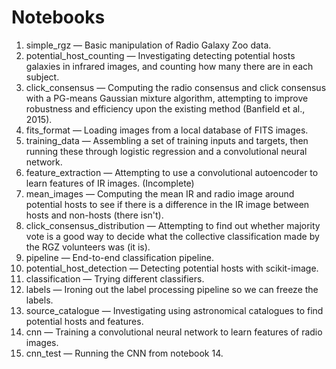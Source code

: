 # Notebooks

<!--0. mongo2pandas &mdash; Quick example of loading MongoDB data into Pandas.-->
1. simple_rgz &mdash; Basic manipulation of Radio Galaxy Zoo data.
2. potential_host_counting &mdash; Investigating detecting potential hosts galaxies in infrared images, and counting how many there are in each subject.
3. click_consensus &mdash; Computing the radio consensus and click consensus with a PG-means Gaussian mixture algorithm, attempting to improve robustness and efficiency upon the existing method (Banfield et al., 2015).
4. fits_format &mdash; Loading images from a local database of FITS images.
5. training_data &mdash; Assembling a set of training inputs and targets, then running these through logistic regression and a convolutional neural network.
6. feature_extraction &mdash; Attempting to use a convolutional autoencoder to learn features of IR images. (Incomplete)
7. mean_images &mdash; Computing the mean IR and radio image around potential hosts to see if there is a difference in the IR image between hosts and non-hosts (there isn't).
8. click_consensus_distribution &mdash; Attempting to find out whether majority vote is a good way to decide what the collective classification made by the RGZ volunteers was (it is).
9. pipeline &mdash; End-to-end classification pipeline.
10. potential_host_detection &mdash; Detecting potential hosts with scikit-image.
11. classification &mdash; Trying different classifiers.
12. labels &mdash; Ironing out the label processing pipeline so we can freeze the labels.
13. source_catalogue &mdash; Investigating using astronomical catalogues to find potential hosts and features.
14. cnn &mdash; Training a convolutional neural network to learn features of radio images.
15. cnn_test &mdash; Running the CNN from notebook 14.

